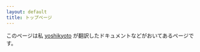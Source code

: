 ```yaml
---
layout: default
title: トップページ
---
```


このページは私 [yoshikyoto](https://github.com/yoshikyoto) が翻訳したドキュメントなどがおいてあるページです。
